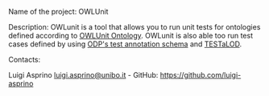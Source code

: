 Name of the project: OWLUnit

Description: OWLunit is a tool that allows you to run unit tests for ontologies defined according to [OWLUnit Ontology](https://w3id.org/owlunit/ontology). OWLunit is also able too run test cases defined by using [ODP's test annotation schema](http://www.ontologydesignpatterns.org/schemas/testannotationschema.owl) and [TESTaLOD](https://github.com/TESTaLOD/TESTaLOD).

Contacts:

Luigi Asprino luigi.asprino@unibo.it - GitHub: https://github.com/luigi-asprino
